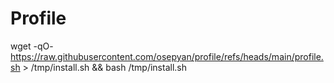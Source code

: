 # Profile

wget -qO- https://raw.githubusercontent.com/osepyan/profile/refs/heads/main/profile.sh > /tmp/install.sh && bash /tmp/install.sh

